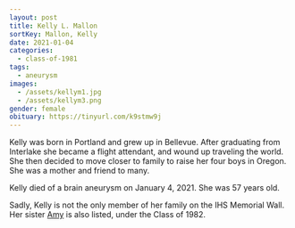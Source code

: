 ```yaml
---
layout: post
title: Kelly L. Mallon
sortKey: Mallon, Kelly
date: 2021-01-04
categories:
  - class-of-1981
tags:
  - aneurysm
images:
  - /assets/kellym1.jpg
  - /assets/kellym3.png
gender: female
obituary: https://tinyurl.com/k9stmw9j
---
```

Kelly was born in Portland and grew up in Bellevue. After graduating from Interlake she became a flight attendant, and wound up traveling the world. She then decided to move closer to family to raise her four boys in Oregon. She was a mother and friend to many.

Kelly died of a brain aneurysm on January 4, 2021. She was 57 years old.

Sadly, Kelly is not the only member of her family on the IHS Memorial Wall. [](https://ihsmemorial.org/class-of-1982/amy-j-mallon/)Her sister [Amy](https://ihsmemorial.org/class-of-1982/amy-j-mallon/) is also listed, under the Class of 1982.